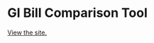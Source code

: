 # GI Bill Comparison Tool

[View the site.](http://department-of-veterans-affairs.github.io/gi-bill-comparison-tool/)
